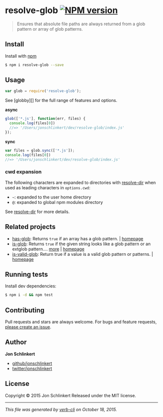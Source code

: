 # resolve-glob [![NPM version](https://badge.fury.io/js/resolve-glob.svg)](http://badge.fury.io/js/resolve-glob)

> Ensures that absolute file paths are always returned from a glob pattern or array of glob patterns.

## Install

Install with [npm](https://www.npmjs.com/)

```sh
$ npm i resolve-glob --save
```

## Usage

```js
var glob = require('resolve-glob');
```

See [globby][] for the full range of features and options.

**async**

```js
glob(['*.js'], function(err, files) {
  console.log(files[0])
  //=> '/Users/jonschlinkert/dev/resolve-glob/index.js'
});
```

**sync**

```js
var files = glob.sync(['*.js']);
console.log(files[0])
//=> '/Users/jonschlinkert/dev/resolve-glob/index.js'
```

### cwd expansion

The following characters are expanded to directories with [resolve-dir](https://github.com/jonschlinkert/resolve-dir) when used as leading characters in `options.cwd`:

* `~`: expanded to the user home directory
* `@`: expanded to global npm modules directory

See [resolve-dir](https://github.com/jonschlinkert/resolve-dir) for more details.

## Related projects

* [has-glob](https://www.npmjs.com/package/has-glob): Returns `true` if an array has a glob pattern. | [homepage](https://github.com/jonschlinkert/has-glob)
* [is-glob](https://www.npmjs.com/package/is-glob): Returns `true` if the given string looks like a glob pattern or an extglob pattern.… [more](https://www.npmjs.com/package/is-glob) | [homepage](https://github.com/jonschlinkert/is-glob)
* [is-valid-glob](https://www.npmjs.com/package/is-valid-glob): Return true if a value is a valid glob pattern or patterns. | [homepage](https://github.com/jonschlinkert/is-valid-glob)

## Running tests

Install dev dependencies:

```sh
$ npm i -d && npm test
```

## Contributing

Pull requests and stars are always welcome. For bugs and feature requests, [please create an issue](https://github.com/jonschlinkert/resolve-glob/issues/new).

## Author

**Jon Schlinkert**

+ [github/jonschlinkert](https://github.com/jonschlinkert)
+ [twitter/jonschlinkert](http://twitter.com/jonschlinkert)

## License

Copyright © 2015 Jon Schlinkert
Released under the MIT license.

***

_This file was generated by [verb-cli](https://github.com/assemble/verb-cli) on October 18, 2015._
